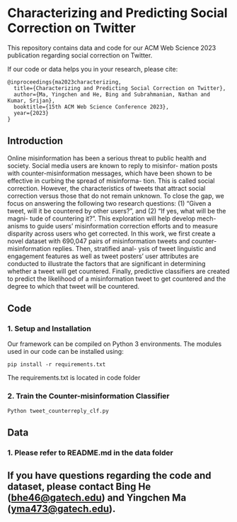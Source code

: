 # Characterizing and Predicting Social Correction on Twitter
This repository contains data and code for our ACM Web Science 2023 publication regarding social correction on Twitter. 

If our code or data helps you in your research, please cite:

```
@inproceedings{ma2023characterizing,
  title={Characterizing and Predicting Social Correction on Twitter},
  author={Ma, Yingchen and He, Bing and Subrahmanian, Nathan and Kumar, Srijan},
  booktitle={15th ACM Web Science Conference 2023},
  year={2023}
}
```

## Introduction

Online misinformation has been a serious threat to public health and society. Social media users are known to reply to misinfor- mation posts with counter-misinformation messages, which have been shown to be effective in curbing the spread of misinforma- tion. This is called social correction. However, the characteristics of tweets that attract social correction versus those that do not remain unknown. To close the gap, we focus on answering the following two research questions: (1) “Given a tweet, will it be countered by other users?”, and (2) “If yes, what will be the magni- tude of countering it?”. This exploration will help develop mech- anisms to guide users’ misinformation correction efforts and to measure disparity across users who get corrected. In this work, we first create a novel dataset with 690,047 pairs of misinformation tweets and counter-misinformation replies. Then, stratified anal- ysis of tweet linguistic and engagement features as well as tweet posters’ user attributes are conducted to illustrate the factors that are significant in determining whether a tweet will get countered. Finally, predictive classifiers are created to predict the likelihood of a misinformation tweet to get countered and the degree to which that tweet will be countered.


## Code

### 1. Setup and Installation

Our framework can be compiled on Python 3 environments. The modules used in our code can be installed using:
```
pip install -r requirements.txt
```
The requirements.txt is located in code folder

### 2. Train the Counter-misinformation Classifier

```
Python tweet_counterreply_clf.py
```

## Data

### 1. Please refer to README.md in the data folder


## If you have questions regarding the code and dataset, please contact Bing He (bhe46@gatech.edu) and Yingchen Ma (yma473@gatech.edu).



